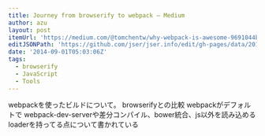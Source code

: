 ```yaml
---
title: Journey from browserify to webpack — Medium
author: azu
layout: post
itemUrl: 'https://medium.com/@tomchentw/why-webpack-is-awesome-9691044b6b8e'
editJSONPath: 'https://github.com/jser/jser.info/edit/gh-pages/data/2014/09/index.json'
date: '2014-09-01T05:03:06Z'
tags:
  - browserify
  - JavaScript
  - Tools
---
```

webpackを使ったビルドについて。 browserifyとの比較
webpackがデフォルトで webpack-dev-serverや差分コンパイル、bower統合、js以外を読み込めるloaderを持ってる点について書かれている
